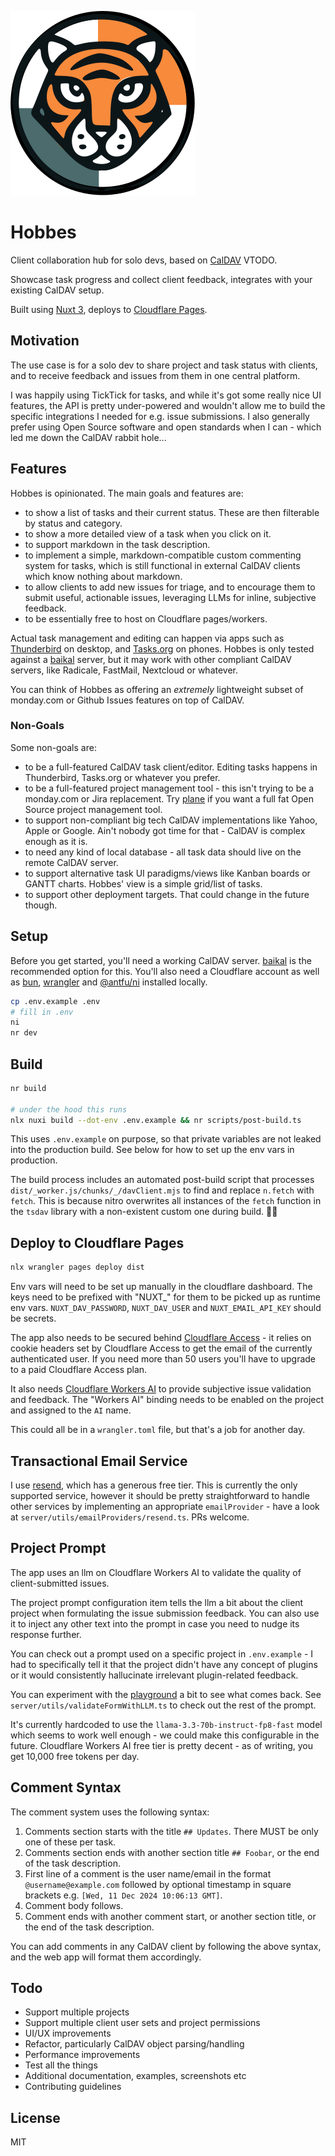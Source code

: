 ![Hobbes Logo](assets/img/logo.svg?raw=true)

# Hobbes

Client collaboration hub for solo devs, based on [CalDAV](https://www.ietf.org/rfc/rfc4791.txt) VTODO.

Showcase task progress and collect client feedback, integrates with your existing CalDAV setup.

Built using [Nuxt 3](https://nuxt.com/), deploys to [Cloudflare Pages](https://pages.cloudflare.com/).

## Motivation

The use case is for a solo dev to share project and task status with clients, and to receive feedback and issues from them in one central platform.

I was happily using TickTick for tasks, and while it's got some really nice UI features, the API is pretty under-powered and wouldn't allow me to build the specific integrations I needed for e.g. issue submissions. I also generally prefer using Open Source software and open standards when I can - which led me down the CalDAV rabbit hole...

## Features

Hobbes is opinionated. The main goals and features are:

- to show a list of tasks and their current status. These are then filterable by status and category.
- to show a more detailed view of a task when you click on it.
- to support markdown in the task description.
- to implement a simple, markdown-compatible custom commenting system for tasks, which is still functional in external CalDAV clients which know nothing about markdown.
- to allow clients to add new issues for triage, and to encourage them to submit useful, actionable issues, leveraging LLMs for inline, subjective feedback.
- to be essentially free to host on Cloudflare pages/workers.

Actual task management and editing can happen via apps such as [Thunderbird](https://www.thunderbird.net/) on desktop, and [Tasks.org](https://tasks.org/) on phones. Hobbes is only tested against a [baikal](https://sabre.io/baikal/) server, but it may work with other compliant CalDAV servers, like Radicale, FastMail, Nextcloud or whatever.

You can think of Hobbes as offering an _extremely_ lightweight subset of monday.com or Github Issues features on top of CalDAV.

### Non-Goals

Some non-goals are:

- to be a full-featured CalDAV task client/editor. Editing tasks happens in Thunderbird, Tasks.org or whatever you prefer.
- to be a full-featured project management tool - this isn't trying to be a monday.com or Jira replacement. Try [plane](https://plane.so) if you want a full fat Open Source project management tool.
- to support non-compliant big tech CalDAV implementations like Yahoo, Apple or Google. Ain't nobody got time for that - CalDAV is complex enough as it is.
- to need any kind of local database - all task data should live on the remote CalDAV server.
- to support alternative task UI paradigms/views like Kanban boards or GANTT charts. Hobbes' view is a simple grid/list of tasks.
- to support other deployment targets. That could change in the future though.

## Setup

Before you get started, you'll need a working CalDAV server. [baikal](https://sabre.io/baikal/) is the recommended option for this. You'll also need a Cloudflare account as well as [bun](https://bun.sh/), [wrangler](https://developers.cloudflare.com/workers/wrangler/) and [@antfu/ni](https://github.com/antfu-collective/ni) installed locally.

```bash
cp .env.example .env
# fill in .env
ni
nr dev
```

## Build

```bash
nr build

# under the hood this runs
nlx nuxi build --dot-env .env.example && nr scripts/post-build.ts
```

This uses `.env.example` on purpose, so that private variables are not leaked into the production build. See below for how to set up the env vars in production.

The build process includes an automated post-build script that processes `dist/_worker.js/chunks/_/davClient.mjs` to find and replace `n.fetch` with `fetch`. This is because nitro overwrites all instances of  the `fetch` function in the `tsdav` library with a non-existent custom one during build. 🤷‍♂️

## Deploy to Cloudflare Pages

```bash
nlx wrangler pages deploy dist
```

Env vars will need to be set up manually in the cloudflare dashboard. The keys need to be prefixed with "NUXT_" for them to be picked up as runtime env vars. `NUXT_DAV_PASSWORD`, `NUXT_DAV_USER` and `NUXT_EMAIL_API_KEY` should be secrets.

The app also needs to be secured behind [Cloudflare Access](https://www.cloudflare.com/en-gb/zero-trust/products/access/) - it relies on cookie headers set by Cloudflare Access to get the email of the currently authenticated user. If you need more than 50 users you'll have to upgrade to a paid Cloudflare Access plan.

It also needs [Cloudflare Workers AI](https://developers.cloudflare.com/workers-ai/) to provide subjective issue validation and feedback. The "Workers AI" binding needs to be enabled on the project and assigned to the `AI` name.

This could all be in a `wrangler.toml` file, but that's a job for another day.

## Transactional Email Service

I use [resend](https://resend.com/), which has a generous free tier. This is currently the only supported service, however it should be pretty straightforward to handle other services by implementing an appropriate `emailProvider` - have a look at `server/utils/emailProviders/resend.ts`.  PRs welcome.

## Project Prompt

The app uses an llm on Cloudflare Workers AI to validate the quality of client-submitted issues.

The project prompt configuration item tells the llm a bit about the client project when formulating the issue submission feedback. You can also use it to inject any other text into the prompt in case you need to nudge its response further.

You can check out a prompt used on a specific project in `.env.example` - I had to specifically tell it that the project didn't have any concept of plugins or it would consistently hallucinate irrelevant plugin-related feedback.

You can experiment with the [playground](https://playground.ai.cloudflare.com/) a bit to see what comes back. See `server/utils/validateFormWithLLM.ts` to check out the rest of the prompt.

It's currently hardcoded to use the `llama-3.3-70b-instruct-fp8-fast` model which seems to work well enough - we could make this configurable in the future. Cloudflare Workers AI free tier is pretty decent - as of writing, you get 10,000 free tokens per day.

## Comment Syntax

The comment system uses the following syntax:

1. Comments section starts with the title `## Updates`. There MUST be only one of these per task.
2. Comments section ends with another section title `## Foobar`, or the end of the task description.
3. First line of a comment is the user name/email in the format `@username@example.com` followed by optional timestamp in square brackets e.g. `[Wed, 11 Dec 2024 10:06:13 GMT]`.
4. Comment body follows.
5. Comment ends with another comment start, or another section title, or the end of the task description.

You can add comments in any CalDAV client by following the above syntax, and the web app will format them accordingly.

## Todo

- Support multiple projects
- Support multiple client user sets and project permissions
- UI/UX improvements
- Refactor, particularly CalDAV object parsing/handling
- Performance improvements
- Test all the things
- Additional documentation, examples, screenshots etc
- Contributing guidelines

## License

MIT
